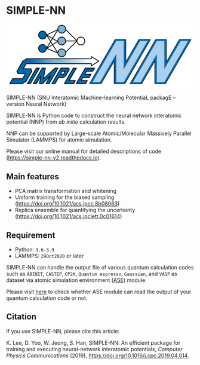 # SIMPLE-NN
<p align="center">
<img src="./docs/logo.png", width="500"/>
</p>
SIMPLE-NN (SNU Interatomic Machine-learning PotentiaL packagE – version Neural Network)

SIMPLE-NN is Python code to construct the neural network interatomic potential (NNP) from *ab initio* calculation results.

NNP can be supported by Large-scale Atomic/Molecular Massively Parallel Simulator (LAMMPS) for atomic simulation.

Please visit our online manual for detailed descriptions of code (https://simple-nn-v2.readthedocs.io).
## Main features
- PCA matrix transformation and whitening
- Uniform training for the biased sampling (https://doi.org/10.1021/acs.jpcc.8b08063)
- Replica ensemble for quantifying the uncertainty (https://doi.org/10.1021/acs.jpclett.0c01614)

## Requirement
- Python: `3.6-3.9`
- LAMMPS: `29Oct2020` or later

SIMPLE-NN can handle the output file of various quantum calculation codes such as `ABINIT`, `CASTEP`, `CP2K`, `Quantum espresso`, `Gaussian`, and `VASP` as dataset via atomic simulation environment ([ASE](https://wiki.fysik.dtu.dk/ase/index.html)) module.

Please visit [here](https://wiki.fysik.dtu.dk/ase/ase/io/io.html) to check whether ASE module can read the output of your quantum calculation code or not. 

## Citation
If you use SIMPLE-NN, please cite this article: 

K. Lee, D. Yoo, W. Jeong, S. Han, SIMPLE-NN: An efficient package for training and executing neural-network interatomic potentials, *Computer Physics Communications* (2019), https://doi.org/10.1016/j.cpc.2019.04.014.
